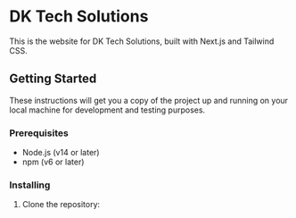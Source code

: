 # DK Tech Solutions

This is the website for DK Tech Solutions, built with Next.js and Tailwind CSS.

## Getting Started

These instructions will get you a copy of the project up and running on your local machine for development and testing purposes.

### Prerequisites

- Node.js (v14 or later)
- npm (v6 or later)

### Installing

1. Clone the repository:

